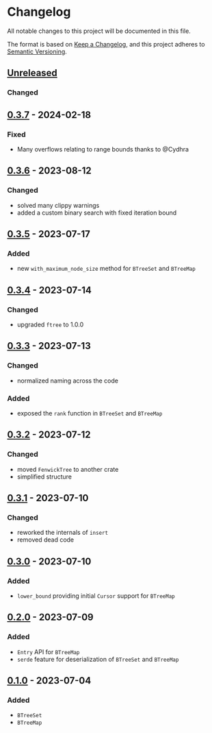 # Changelog
All notable changes to this project will be documented in this file.

The format is based on [Keep a Changelog](https://keepachangelog.com/en/1.0.0/),
and this project adheres to [Semantic Versioning](https://semver.org/spec/v2.0.0.html).

## [Unreleased]
### Changed

## [0.3.7] - 2024-02-18
### Fixed
- Many overflows relating to range bounds thanks to @Cydhra

## [0.3.6] - 2023-08-12
### Changed
- solved many clippy warnings
- added a custom binary search with fixed iteration bound

## [0.3.5] - 2023-07-17
### Added
- new `with_maximum_node_size` method for `BTreeSet` and `BTreeMap`

## [0.3.4] - 2023-07-14
### Changed
- upgraded `ftree` to 1.0.0

## [0.3.3] - 2023-07-13
### Changed
- normalized naming across the code
### Added
- exposed the `rank` function in `BTreeSet` and `BTreeMap`

## [0.3.2] - 2023-07-12
### Changed
- moved `FenwickTree` to another crate
- simplified structure

## [0.3.1] - 2023-07-10
### Changed
- reworked the internals of `insert`
- removed dead code

## [0.3.0] - 2023-07-10
### Added
- `lower_bound` providing initial `Cursor` support for `BTreeMap`

## [0.2.0] - 2023-07-09
### Added
- `Entry` API for `BTreeMap`
- `serde` feature for deserialization of `BTreeSet` and `BTreeMap`

## [0.1.0] - 2023-07-04
### Added
- `BTreeSet`
- `BTreeMap`


[Unreleased]: https://github.com/brurucy/indexset/compare/v0.3.7...HEAD
[0.3.7]: https://github.com/brurucy/indexset/releases/tag/v0.3.7
[0.3.6]: https://github.com/brurucy/indexset/releases/tag/v0.3.6
[0.3.5]: https://github.com/brurucy/indexset/releases/tag/v0.3.5
[0.3.4]: https://github.com/brurucy/indexset/releases/tag/v0.3.4
[0.3.3]: https://github.com/brurucy/indexset/releases/tag/v0.3.3
[0.3.2]: https://github.com/brurucy/indexset/releases/tag/v0.3.2
[0.3.1]: https://github.com/brurucy/indexset/releases/tag/v0.3.1
[0.3.0]: https://github.com/brurucy/indexset/releases/tag/v0.3.0
[0.2.0]: https://github.com/brurucy/indexset/releases/tag/v0.2.0
[0.1.0]: https://github.com/brurucy/indexset/releases/tag/v0.1.0
